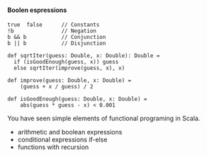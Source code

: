 
#### Boolen espressions

```
true  false      // Constants
!b               // Negation
b && b           // Conjunction
b || b           // Disjunction
```



```
def sqrtIter(guess: Double, x: Double): Double =
  if (isGoodEnough(guess, x)) guess
  else sqrtIter(improve(guess, x), x)

def improve(guess: Double, x: Double) =
    (guess + x / guess) / 2

def isGoodEnough(guess: Double, x: Double) =
    abs(guess * guess - x) < 0.001
```

You have seen simple elements of functional programing in Scala.


- arithmetic and boolean expressions
- conditional expressions if-else
- functions with recursion
